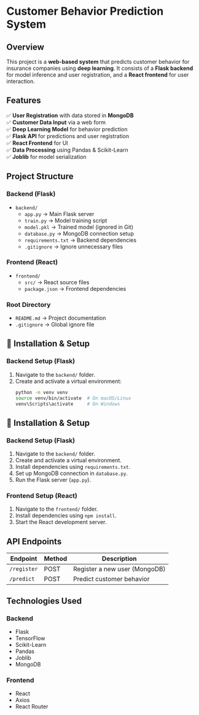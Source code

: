#  Customer Behavior Prediction System

##  Overview
This project is a **web-based system** that predicts customer behavior for insurance companies using **deep learning**. It consists of a **Flask backend** for model inference and user registration, and a **React frontend** for user interaction.

##  Features
✅ **User Registration** with data stored in **MongoDB**  
✅ **Customer Data Input** via a web form  
✅ **Deep Learning Model** for behavior prediction  
✅ **Flask API** for predictions and user registration  
✅ **React Frontend** for UI  
✅ **Data Processing** using Pandas & Scikit-Learn  
✅ **Joblib** for model serialization  

##  Project Structure

### **Backend (Flask)**
- `backend/`
  - `app.py` → Main Flask server  
  - `train.py` → Model training script  
  - `model.pkl` → Trained model (ignored in Git)  
  - `database.py` → MongoDB connection setup  
  - `requirements.txt` → Backend dependencies  
  - `.gitignore` → Ignore unnecessary files  

### **Frontend (React)**
- `frontend/`
  - `src/` → React source files  
  - `package.json` → Frontend dependencies  

### **Root Directory**
- `README.md` → Project documentation  
- `.gitignore` → Global ignore file  

## 🔧 Installation & Setup

### **Backend Setup (Flask)**
1. Navigate to the `backend/` folder.  
2. Create and activate a virtual environment:
   ```bash
   python -m venv venv
   source venv/bin/activate  # On macOS/Linux
   venv\Scripts\activate     # On Windows

## 🔧 Installation & Setup

### **Backend Setup (Flask)**
1. Navigate to the `backend/` folder.  
2. Create and activate a virtual environment.  
3. Install dependencies using `requirements.txt`.  
4. Set up MongoDB connection in `database.py`.  
5. Run the Flask server (`app.py`).  

### **Frontend Setup (React)**
1. Navigate to the `frontend/` folder.  
2. Install dependencies using `npm install`.  
3. Start the React development server.  

##  API Endpoints
| Endpoint        | Method | Description                      |
|----------------|--------|----------------------------------|
| `/register`    | POST   | Register a new user (MongoDB)   |
| `/predict`     | POST   | Predict customer behavior       |

##  Technologies Used
### **Backend**
- Flask  
- TensorFlow  
- Scikit-Learn  
- Pandas  
- Joblib  
- MongoDB  

### **Frontend**
- React  
- Axios  
- React Router   
